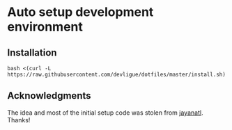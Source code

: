 # Auto setup development environment

## Installation

```
bash <(curl -L https://raw.githubusercontent.com/devligue/dotfiles/master/install.sh)
```

## Acknowledgments
The idea and most of the initial setup code was stolen from [jayanatl](https://github.com/jayanatl/dotfiles/tree/nvim). Thanks!

